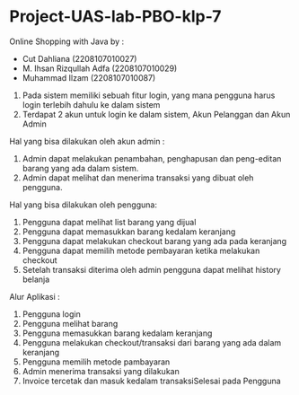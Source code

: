 # Project-UAS-lab-PBO-klp-7
Online Shopping with Java
by :
+ Cut Dahliana (2208107010027)
+ M. Ihsan Rizqullah Adfa (2208107010029)
+ Muhammad Ilzam (2208107010087)

1. Pada sistem memiliki sebuah fitur login, yang mana pengguna harus login terlebih dahulu
ke dalam sistem
2. Terdapat 2 akun untuk login ke dalam sistem, Akun Pelanggan dan Akun Admin

Hal yang bisa dilakukan oleh akun admin :
1. Admin dapat melakukan penambahan, penghapusan dan peng-editan barang yang ada
dalam sistem.
2. Admin dapat melihat dan menerima transaksi yang dibuat oleh pengguna.

Hal yang bisa dilakukan oleh pengguna:
1. Pengguna dapat melihat list barang yang dijual
2. Pengguna dapat memasukkan barang kedalam keranjang
3. Pengguna dapat melakukan checkout barang yang ada pada keranjang
4. Pengguna dapat memilih metode pembayaran ketika melakukan checkout
5. Setelah transaksi diterima oleh admin pengguna dapat melihat history belanja

Alur Aplikasi :
1. Pengguna login
2. Pengguna melihat barang
3. Pengguna memasukkan barang kedalam keranjang
4. Pengguna melakukan checkout/transaksi dari barang yang ada dalam keranjang
5. Pengguna memilih metode pambayaran
6. Admin menerima transaksi yang dilakukan
7. Invoice tercetak dan masuk kedalam transaksiSelesai pada Pengguna
